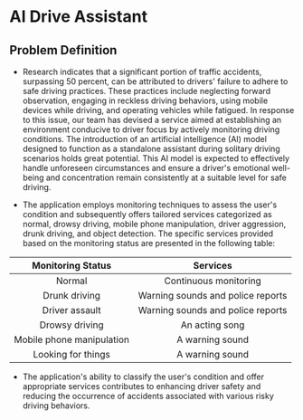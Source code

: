 # AI Drive Assistant

## Problem Definition

- Research indicates that a significant portion of traffic accidents, surpassing 50 percent, can be attributed to drivers' failure to adhere to safe driving practices. These practices include neglecting forward observation, engaging in reckless driving behaviors, using mobile devices while driving, and operating vehicles while fatigued. In response to this issue, our team has devised a service aimed at establishing an environment conducive to driver focus by actively monitoring driving conditions. The introduction of an artificial intelligence (AI) model designed to function as a standalone assistant during solitary driving scenarios holds great potential. This AI model is expected to effectively handle unforeseen circumstances and ensure a driver's emotional well-being and concentration remain consistently at a suitable level for safe driving.

- The application employs monitoring techniques to assess the user's condition and subsequently offers tailored services categorized as normal, drowsy driving, mobile phone manipulation, driver aggression, drunk driving, and object detection. The specific services provided based on the monitoring status are presented in the following table:

|Monitoring Status|Services|
|:--:|:--:|
|Normal|Continuous monitoring|
|Drunk driving|Warning sounds and police reports|
|Driver assault|Warning sounds and police reports|
|Drowsy driving|An acting song|
|Mobile phone manipulation|A warning sound|
|Looking for things|A warning sound|

- The application's ability to classify the user's condition and offer appropriate services contributes to enhancing driver safety and reducing the occurrence of accidents associated with various risky driving behaviors. 


